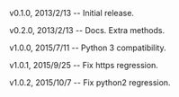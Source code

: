 v0.1.0, 2013/2/13 -- Initial release.

v0.2.0, 2013/2/13 -- Docs. Extra methods.

v1.0.0, 2015/7/11 -- Python 3 compatibility.

v1.0.1, 2015/9/25 -- Fix https regression.

v1.0.2, 2015/10/7 -- Fix python2 regression.
